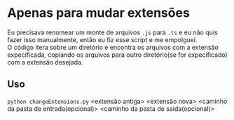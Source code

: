 # Apenas para mudar extensões

Eu precisava renomear um monte de arquivos `.js` para `.ts` e eu não quis fazer isso manualmente, então eu fiz esse script e me empolguei.  
O código itera sobre um diretório e encontra os arquivos com a extensão expecificada, copiando os arquivos para outro diretório(se for expecificado) com a extensão desejada.

## Uso

`python changeExtensions.py` <extensão antiga> <extensão nova> <caminho da pasta de entrada(opcional)> <caminho da pasta de saída(opcional)>
